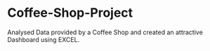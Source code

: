 # Coffee-Shop-Project
Analysed Data provided by a Coffee Shop and created an attractive Dashboard using EXCEL.
